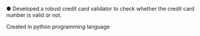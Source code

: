 ● Developed a robust credit card validator to check whether the credit card number is valid or not.

Created in python programming language 